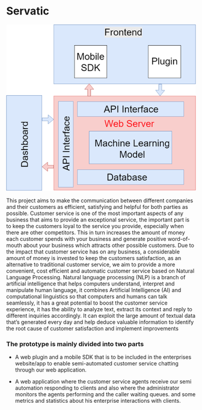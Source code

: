 # Servatic
<p align="center">
<img src="https://github.com/Gazouly/Servatic/blob/master/src/assets/Servatic.Block.Diagram.png">
</p>

This project aims to make the communication between different companies and their customers as efficient, satisfying and helpful for both parties as possible. Customer service is one of the most important aspects of any business that aims to provide an exceptional service, the important part is to keep the customers loyal to the service you provide, especially when there are other competitors. This in turn increases the amount of money each customer spends with your business and generate positive word-of-mouth about your business which attracts other possible customers. Due to the impact that customer service has on any business, a considerable amount of money is invested to keep the customers satisfaction, as an alternative to traditional customer service, we aim to provide a more convenient, cost efficient and automatic customer service based on Natural Language Processing. Natural language processing (NLP) is a branch of artificial intelligence that helps computers understand, interpret and manipulate human language, it combines Artificial Intelligence (AI) and computational linguistics so that computers and humans can talk seamlessly, it has a great potential to boost the customer service experience, it has the ability to analyze text, extract its context and reply to different inquiries accordingly. It can exploit the large amount of textual data that’s generated every day and help deduce valuable information to identify the root cause of customer satisfaction and implement improvements

### The prototype is mainly divided into two parts
* A web plugin and a mobile SDK that is to be included in the enterprises website/app to enable semi-automated customer service chatting through our web application.  

* A web application where the customer service agents receive our semi automation responding to clients and also where the administrator monitors the agents performing and the caller waiting queues. and some metrics and statistics about his enterprise interactions with clients.

